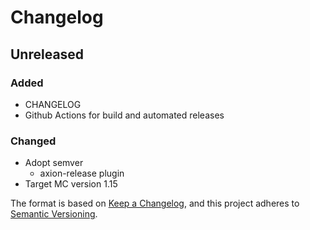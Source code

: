 # Changelog

## Unreleased
### Added
- CHANGELOG
- Github Actions for build and automated releases

### Changed
- Adopt semver
  - axion-release plugin
- Target MC version 1.15

The format is based on [Keep a Changelog](https://keepachangelog.com/en/1.0.0/),
and this project adheres to [Semantic Versioning](https://semver.org/spec/v2.0.0.html).
